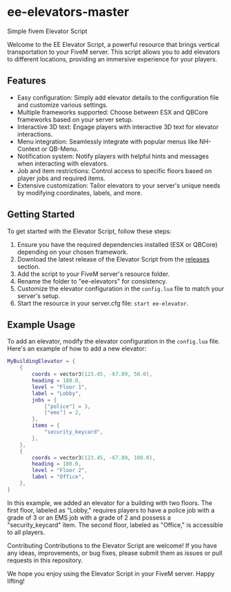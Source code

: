# ee-elevators-master
Simple fivem Elevator Script

Welcome to the EE Elevator Script, a powerful resource that brings vertical transportation to your FiveM server. This script allows you to add elevators to different locations, providing an immersive experience for your players.

## Features
- Easy configuration: Simply add elevator details to the configuration file and customize various settings.
- Multiple frameworks supported: Choose between ESX and QBCore frameworks based on your server setup.
- Interactive 3D text: Engage players with interactive 3D text for elevator interactions.
- Menu integration: Seamlessly integrate with popular menus like NH-Context or QB-Menu.
- Notification system: Notify players with helpful hints and messages when interacting with elevators.
- Job and item restrictions: Control access to specific floors based on player jobs and required items.
- Extensive customization: Tailor elevators to your server's unique needs by modifying coordinates, labels, and more.
  
## Getting Started
To get started with the Elevator Script, follow these steps:
1. Ensure you have the required dependencies installed (ESX or QBCore) depending on your chosen framework.
2. Download the latest release of the Elevator Script from the [releases](link-to-releases) section.
3. Add the script to your FiveM server's resource folder.
4. Rename the folder to "ee-elevators" for consistency.
5. Customize the elevator configuration in the `config.lua` file to match your server's setup.
6. Start the resource in your server.cfg file: `start ee-elevator`.


## Example Usage

To add an elevator, modify the elevator configuration in the `config.lua` file. Here's an example of how to add a new elevator:

```lua
MyBuildingElevator = {
	{
		coords = vector3(123.45, -67.89, 50.0),
		heading = 180.0,
		level = "Floor 1",
		label = "Lobby",
		jobs = {
			["police"] = 3,
			["ems"] = 2,
		},
		items = {
			"security_keycard",
		},
	},
	{
		coords = vector3(123.45, -67.89, 100.0),
		heading = 180.0,
		level = "Floor 2",
		label = "Office",
	},
}
```
In this example, we added an elevator for a building with two floors. The first floor, labeled as "Lobby," requires players to have a police job with a grade of 3 or an EMS job with a grade of 2 and possess a "security_keycard" item. The second floor, labeled as "Office," is accessible to all players.

Contributing
Contributions to the Elevator Script are welcome! If you have any ideas, improvements, or bug fixes, please submit them as issues or pull requests in this repository.

We hope you enjoy using the Elevator Script in your FiveM server. Happy lifting!
